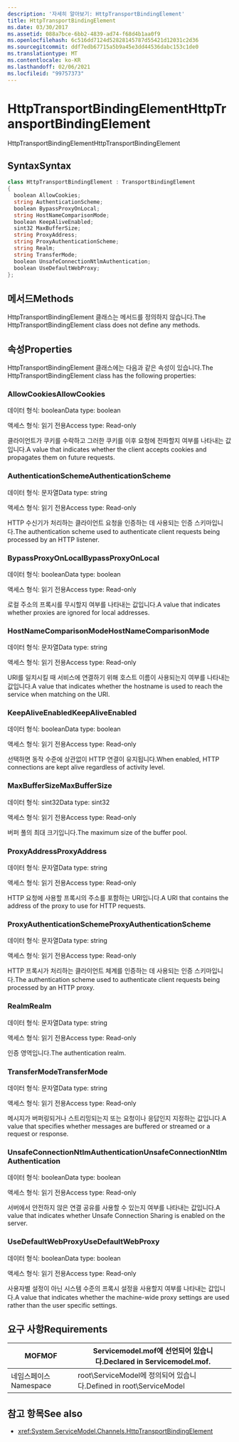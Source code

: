 ```yaml
---
description: '자세히 알아보기: HttpTransportBindingElement'
title: HttpTransportBindingElement
ms.date: 03/30/2017
ms.assetid: 088a7bce-6bb2-4839-ad74-f68d4b1aa0f9
ms.openlocfilehash: 6c516dd7124d52828145787d55421d12031c2d36
ms.sourcegitcommit: ddf7edb67715a5b9a45e3dd44536dabc153c1de0
ms.translationtype: MT
ms.contentlocale: ko-KR
ms.lasthandoff: 02/06/2021
ms.locfileid: "99757373"
---
```

# <a name="httptransportbindingelement"></a><span data-ttu-id="1eabf-103">HttpTransportBindingElement</span><span class="sxs-lookup"><span data-stu-id="1eabf-103">HttpTransportBindingElement</span></span>

<span data-ttu-id="1eabf-104">HttpTransportBindingElement</span><span class="sxs-lookup"><span data-stu-id="1eabf-104">HttpTransportBindingElement</span></span>  
  
## <a name="syntax"></a><span data-ttu-id="1eabf-105">Syntax</span><span class="sxs-lookup"><span data-stu-id="1eabf-105">Syntax</span></span>  
  
```csharp
class HttpTransportBindingElement : TransportBindingElement  
{  
  boolean AllowCookies;  
  string AuthenticationScheme;  
  boolean BypassProxyOnLocal;  
  string HostNameComparisonMode;  
  boolean KeepAliveEnabled;  
  sint32 MaxBufferSize;  
  string ProxyAddress;  
  string ProxyAuthenticationScheme;  
  string Realm;  
  string TransferMode;  
  boolean UnsafeConnectionNtlmAuthentication;  
  boolean UseDefaultWebProxy;  
};  
```  
  
## <a name="methods"></a><span data-ttu-id="1eabf-106">메서드</span><span class="sxs-lookup"><span data-stu-id="1eabf-106">Methods</span></span>  

 <span data-ttu-id="1eabf-107">HttpTransportBindingElement 클래스는 메서드를 정의하지 않습니다.</span><span class="sxs-lookup"><span data-stu-id="1eabf-107">The HttpTransportBindingElement class does not define any methods.</span></span>  
  
## <a name="properties"></a><span data-ttu-id="1eabf-108">속성</span><span class="sxs-lookup"><span data-stu-id="1eabf-108">Properties</span></span>  

 <span data-ttu-id="1eabf-109">HttpTransportBindingElement 클래스에는 다음과 같은 속성이 있습니다.</span><span class="sxs-lookup"><span data-stu-id="1eabf-109">The HttpTransportBindingElement class has the following properties:</span></span>  
  
### <a name="allowcookies"></a><span data-ttu-id="1eabf-110">AllowCookies</span><span class="sxs-lookup"><span data-stu-id="1eabf-110">AllowCookies</span></span>  

 <span data-ttu-id="1eabf-111">데이터 형식: boolean</span><span class="sxs-lookup"><span data-stu-id="1eabf-111">Data type: boolean</span></span>  
  
 <span data-ttu-id="1eabf-112">액세스 형식: 읽기 전용</span><span class="sxs-lookup"><span data-stu-id="1eabf-112">Access type: Read-only</span></span>  
  
 <span data-ttu-id="1eabf-113">클라이언트가 쿠키를 수락하고 그러한 쿠키를 이후 요청에 전파할지 여부를 나타내는 값입니다.</span><span class="sxs-lookup"><span data-stu-id="1eabf-113">A value that indicates whether the client accepts cookies and propagates them on future requests.</span></span>  
  
### <a name="authenticationscheme"></a><span data-ttu-id="1eabf-114">AuthenticationScheme</span><span class="sxs-lookup"><span data-stu-id="1eabf-114">AuthenticationScheme</span></span>  

 <span data-ttu-id="1eabf-115">데이터 형식: 문자열</span><span class="sxs-lookup"><span data-stu-id="1eabf-115">Data type: string</span></span>  
  
 <span data-ttu-id="1eabf-116">액세스 형식: 읽기 전용</span><span class="sxs-lookup"><span data-stu-id="1eabf-116">Access type: Read-only</span></span>  
  
 <span data-ttu-id="1eabf-117">HTTP 수신기가 처리하는 클라이언트 요청을 인증하는 데 사용되는 인증 스키마입니다.</span><span class="sxs-lookup"><span data-stu-id="1eabf-117">The authentication scheme used to authenticate client requests being processed by an HTTP listener.</span></span>  
  
### <a name="bypassproxyonlocal"></a><span data-ttu-id="1eabf-118">BypassProxyOnLocal</span><span class="sxs-lookup"><span data-stu-id="1eabf-118">BypassProxyOnLocal</span></span>  

 <span data-ttu-id="1eabf-119">데이터 형식: boolean</span><span class="sxs-lookup"><span data-stu-id="1eabf-119">Data type: boolean</span></span>  
  
 <span data-ttu-id="1eabf-120">액세스 형식: 읽기 전용</span><span class="sxs-lookup"><span data-stu-id="1eabf-120">Access type: Read-only</span></span>  
  
 <span data-ttu-id="1eabf-121">로컬 주소의 프록시를 무시할지 여부를 나타내는 값입니다.</span><span class="sxs-lookup"><span data-stu-id="1eabf-121">A value that indicates whether proxies are ignored for local addresses.</span></span>  
  
### <a name="hostnamecomparisonmode"></a><span data-ttu-id="1eabf-122">HostNameComparisonMode</span><span class="sxs-lookup"><span data-stu-id="1eabf-122">HostNameComparisonMode</span></span>  

 <span data-ttu-id="1eabf-123">데이터 형식: 문자열</span><span class="sxs-lookup"><span data-stu-id="1eabf-123">Data type: string</span></span>  
  
 <span data-ttu-id="1eabf-124">액세스 형식: 읽기 전용</span><span class="sxs-lookup"><span data-stu-id="1eabf-124">Access type: Read-only</span></span>  
  
 <span data-ttu-id="1eabf-125">URI를 일치시킬 때 서비스에 연결하기 위해 호스트 이름이 사용되는지 여부를 나타내는 값입니다.</span><span class="sxs-lookup"><span data-stu-id="1eabf-125">A value that indicates whether the hostname is used to reach the service when matching on the URI.</span></span>  
  
### <a name="keepaliveenabled"></a><span data-ttu-id="1eabf-126">KeepAliveEnabled</span><span class="sxs-lookup"><span data-stu-id="1eabf-126">KeepAliveEnabled</span></span>  

 <span data-ttu-id="1eabf-127">데이터 형식: boolean</span><span class="sxs-lookup"><span data-stu-id="1eabf-127">Data type: boolean</span></span>  
  
 <span data-ttu-id="1eabf-128">액세스 형식: 읽기 전용</span><span class="sxs-lookup"><span data-stu-id="1eabf-128">Access type: Read-only</span></span>  
  
 <span data-ttu-id="1eabf-129">선택하면 동작 수준에 상관없이 HTTP 연결이 유지됩니다.</span><span class="sxs-lookup"><span data-stu-id="1eabf-129">When enabled, HTTP connections are kept alive regardless of activity level.</span></span>  
  
### <a name="maxbuffersize"></a><span data-ttu-id="1eabf-130">MaxBufferSize</span><span class="sxs-lookup"><span data-stu-id="1eabf-130">MaxBufferSize</span></span>  

 <span data-ttu-id="1eabf-131">데이터 형식: sint32</span><span class="sxs-lookup"><span data-stu-id="1eabf-131">Data type: sint32</span></span>  
  
 <span data-ttu-id="1eabf-132">액세스 형식: 읽기 전용</span><span class="sxs-lookup"><span data-stu-id="1eabf-132">Access type: Read-only</span></span>  
  
 <span data-ttu-id="1eabf-133">버퍼 풀의 최대 크기입니다.</span><span class="sxs-lookup"><span data-stu-id="1eabf-133">The maximum size of the buffer pool.</span></span>  
  
### <a name="proxyaddress"></a><span data-ttu-id="1eabf-134">ProxyAddress</span><span class="sxs-lookup"><span data-stu-id="1eabf-134">ProxyAddress</span></span>  

 <span data-ttu-id="1eabf-135">데이터 형식: 문자열</span><span class="sxs-lookup"><span data-stu-id="1eabf-135">Data type: string</span></span>  
  
 <span data-ttu-id="1eabf-136">액세스 형식: 읽기 전용</span><span class="sxs-lookup"><span data-stu-id="1eabf-136">Access type: Read-only</span></span>  
  
 <span data-ttu-id="1eabf-137">HTTP 요청에 사용할 프록시의 주소를 포함하는 URI입니다.</span><span class="sxs-lookup"><span data-stu-id="1eabf-137">A URI that contains the address of the proxy to use for HTTP requests.</span></span>  
  
### <a name="proxyauthenticationscheme"></a><span data-ttu-id="1eabf-138">ProxyAuthenticationScheme</span><span class="sxs-lookup"><span data-stu-id="1eabf-138">ProxyAuthenticationScheme</span></span>  

 <span data-ttu-id="1eabf-139">데이터 형식: 문자열</span><span class="sxs-lookup"><span data-stu-id="1eabf-139">Data type: string</span></span>  
  
 <span data-ttu-id="1eabf-140">액세스 형식: 읽기 전용</span><span class="sxs-lookup"><span data-stu-id="1eabf-140">Access type: Read-only</span></span>  
  
 <span data-ttu-id="1eabf-141">HTTP 프록시가 처리하는 클라이언트 체계를 인증하는 데 사용되는 인증 스키마입니다.</span><span class="sxs-lookup"><span data-stu-id="1eabf-141">The authentication scheme used to authenticate client requests being processed by an HTTP proxy.</span></span>  
  
### <a name="realm"></a><span data-ttu-id="1eabf-142">Realm</span><span class="sxs-lookup"><span data-stu-id="1eabf-142">Realm</span></span>  

 <span data-ttu-id="1eabf-143">데이터 형식: 문자열</span><span class="sxs-lookup"><span data-stu-id="1eabf-143">Data type: string</span></span>  
  
 <span data-ttu-id="1eabf-144">액세스 형식: 읽기 전용</span><span class="sxs-lookup"><span data-stu-id="1eabf-144">Access type: Read-only</span></span>  
  
 <span data-ttu-id="1eabf-145">인증 영역입니다.</span><span class="sxs-lookup"><span data-stu-id="1eabf-145">The authentication realm.</span></span>  
  
### <a name="transfermode"></a><span data-ttu-id="1eabf-146">TransferMode</span><span class="sxs-lookup"><span data-stu-id="1eabf-146">TransferMode</span></span>  

 <span data-ttu-id="1eabf-147">데이터 형식: 문자열</span><span class="sxs-lookup"><span data-stu-id="1eabf-147">Data type: string</span></span>  
  
 <span data-ttu-id="1eabf-148">액세스 형식: 읽기 전용</span><span class="sxs-lookup"><span data-stu-id="1eabf-148">Access type: Read-only</span></span>  
  
 <span data-ttu-id="1eabf-149">메시지가 버퍼링되거나 스트리밍되는지 또는 요청이나 응답인지 지정하는 값입니다.</span><span class="sxs-lookup"><span data-stu-id="1eabf-149">A value that specifies whether messages are buffered or streamed or a request or response.</span></span>  
  
### <a name="unsafeconnectionntlmauthentication"></a><span data-ttu-id="1eabf-150">UnsafeConnectionNtlmAuthentication</span><span class="sxs-lookup"><span data-stu-id="1eabf-150">UnsafeConnectionNtlmAuthentication</span></span>  

 <span data-ttu-id="1eabf-151">데이터 형식: boolean</span><span class="sxs-lookup"><span data-stu-id="1eabf-151">Data type: boolean</span></span>  
  
 <span data-ttu-id="1eabf-152">액세스 형식: 읽기 전용</span><span class="sxs-lookup"><span data-stu-id="1eabf-152">Access type: Read-only</span></span>  
  
 <span data-ttu-id="1eabf-153">서버에서 안전하지 않은 연결 공유를 사용할 수 있는지 여부를 나타내는 값입니다.</span><span class="sxs-lookup"><span data-stu-id="1eabf-153">A value that indicates whether Unsafe Connection Sharing is enabled on the server.</span></span>  
  
### <a name="usedefaultwebproxy"></a><span data-ttu-id="1eabf-154">UseDefaultWebProxy</span><span class="sxs-lookup"><span data-stu-id="1eabf-154">UseDefaultWebProxy</span></span>  

 <span data-ttu-id="1eabf-155">데이터 형식: boolean</span><span class="sxs-lookup"><span data-stu-id="1eabf-155">Data type: boolean</span></span>  
  
 <span data-ttu-id="1eabf-156">액세스 형식: 읽기 전용</span><span class="sxs-lookup"><span data-stu-id="1eabf-156">Access type: Read-only</span></span>  
  
 <span data-ttu-id="1eabf-157">사용자별 설정이 아닌 시스템 수준의 프록시 설정을 사용할지 여부를 나타내는 값입니다.</span><span class="sxs-lookup"><span data-stu-id="1eabf-157">A value that indicates whether the machine-wide proxy settings are used rather than the user specific settings.</span></span>  
  
## <a name="requirements"></a><span data-ttu-id="1eabf-158">요구 사항</span><span class="sxs-lookup"><span data-stu-id="1eabf-158">Requirements</span></span>  
  
|<span data-ttu-id="1eabf-159">MOF</span><span class="sxs-lookup"><span data-stu-id="1eabf-159">MOF</span></span>|<span data-ttu-id="1eabf-160">Servicemodel.mof에 선언되어 있습니다.</span><span class="sxs-lookup"><span data-stu-id="1eabf-160">Declared in Servicemodel.mof.</span></span>|  
|---------|-----------------------------------|  
|<span data-ttu-id="1eabf-161">네임스페이스</span><span class="sxs-lookup"><span data-stu-id="1eabf-161">Namespace</span></span>|<span data-ttu-id="1eabf-162">root\ServiceModel에 정의되어 있습니다.</span><span class="sxs-lookup"><span data-stu-id="1eabf-162">Defined in root\ServiceModel</span></span>|  
  
## <a name="see-also"></a><span data-ttu-id="1eabf-163">참고 항목</span><span class="sxs-lookup"><span data-stu-id="1eabf-163">See also</span></span>

- <xref:System.ServiceModel.Channels.HttpTransportBindingElement>
